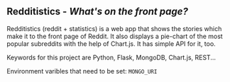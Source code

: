 Redditistics - *What's on the front page?*
------------------------------------------

Redditistics (reddit + statistics) is a web app that shows the stories which make it to the front page of Reddit. It also displays a pie-chart of the most popular subreddits with the help of Chart.js. It has simple API for it, too. 

Keywords for this project are Python, Flask, MongoDB, Chart.js, REST...

Environment varibles that need to be set: `MONGO_URI`
